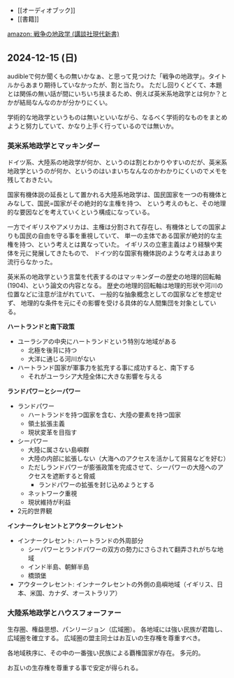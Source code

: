 - [[オーディオブック]]
- [[書籍]]


[amazon: 戦争の地政学 (講談社現代新書) ](https://amzn.to/3ZCACV1)

## 2024-12-15 (日)

audibleで何か聞くもの無いかなぁ、と思って見つけた「戦争の地政学」。タイトルからあまり期待していなかったが、割と当たり。
ただし回りくどくて、本題とは関係の無い話が間にいちいち挟まるため、例えば英米系地政学とは何か？とかが結局なんなのかが分かりにくい。

学術的な地政学というものは無いといいながら、なるべく学術的なものをまとめようと努力していて、かなり上手く行っているのでは無いか。

### 英米系地政学とマッキンダー

ドイツ系、大陸系の地政学が何か、というのは割とわかりやすいのだが、英米系地政学というのが何か、というのはいまいちなんなのかわかりにくいのでメモを残しておきたい。

国家有機体説の延長として置かれる大陸系地政学は、国民国家を一つの有機体とみなして、国民=国家がその絶対的な主権を持つ、
という考えのもと、その地理的な要因などを考えていくという構成になっている。

一方でイギリスやアメリカは、主権は分割されて存在し、有機体としての国家よりも国民の自由を守る事を重視していて、
単一の主体である国家が絶対的な主権を持つ、という考えとは異なっていた。
イギリスの立憲主義はより経験や実体を元に発展してきたもので、
ドイツ的な国家有機体説のような考えはあまり流行らなかった。

英米系の地政学という言葉を代表するのはマッキンダーの歴史の地理的回転軸(1904)、という論文の内容となる。
歴史の地理的回転軸は地理的形状や河川の位置などに注意が注がれていて、
一般的な抽象概念としての国家などを想定せず、
地理的な条件を元にその影響を受ける具体的な人間集団を対象としている。

**ハートランドと南下政策**

- ユーラシアの中央にハートランドという特別な地域がある
   - 北極を後背に持つ
   - 大洋に通じる河川がない
- ハートランド国家が軍事力を拡充する事に成功すると、南下する
   - それがユーラシア大陸全体に大きな影響を与える

**ランドパワーとシーパワー**

- ランドパワー
   - ハートランドを持つ国家を含む、大陸の要素を持つ国家
   - 領土拡張主義
   - 現状変革を目指す
- シーパワー
   - 大陸に属さない島嶼群
   - 大陸の内部に拡張しない（大海へのアクセスを活かして貿易などを好む）
   - ただしランドパワーが膨張政策を完成させて、シーパワーの大陸へのアクセスを遮断すると脅威
      - ランドパワーの拡張を封じ込めようとする
   - ネットワーク重視
   - 現状維持が利益
- 2元的世界観

**インナークレセントとアウタークレセント**

- インナークレセント: ハートランドの外周部分
   - シーパワーとランドパワーの双方の勢力にさらされて翻弄されがちな地域
   - インド半島、朝鮮半島
   - 橋頭堡
- アウタークレセント: インナークレセントの外側の島嶼地域（イギリス、日本、米国、カナダ、オーストラリア）

### 大陸系地政学とハウスフォーファー

生存圏、権益思想、パンリージョン（広域圏）。
各地域には強い民族が君臨し、広域圏を確立する。
広域圏の盟主同士はお互いの生存権を尊重すべき。

各地域秩序に、その中の一番強い民族による覇権国家が存在。
多元的。

お互いの生存権を尊重する事で安定が得られる。
